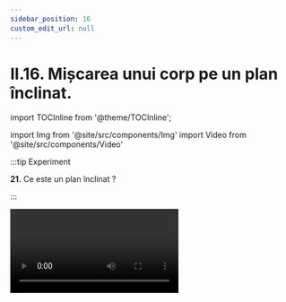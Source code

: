 ```yaml
---
sidebar_position: 16
custom_edit_url: null
---
```


# II.16. Mișcarea unui corp pe un plan înclinat.



import TOCInline from '@theme/TOCInline';

<TOCInline toc={toc} />



import Img from '@site/src/components/Img'
import Video from '@site/src/components/Video'





:::tip Experiment

**21.** Ce este un plan înclinat ?

:::


<Video src="https://www.youtube.com/embed/GcJT8MvxBM0" />


<br></br>

**Materiale necesare:** corp cu cârlig, plan înclinat, dinamometru.





**Descrierea experimentului:**

- Ridică un corp pe verticală și măsoară această forță, care este chiar greutatea corpului : G = 0,5 N.

- Așază corpul pe planul înclinat și trage de el prin intermediul unui dinamometru pentru a-l ridica la o anumită înălțime. Măsoară înălțimea planului, h1 = 2 cm și această forță, F1 = 0,1 N

- Așază corpul pe un plan mai înclinat și trage de el prin intermediul unui dinamometru pentru a-l ridica la o altă înălțime. Măsoară înălțimea planului, h2 = 6 cm și această forță, F2 = 0,2 N.

- Așază corpul pe un plan mai înclinat și trage de el prin intermediul unui dinamometru pentru a-l ridica la o altă înălțime. Măsoară înălțimea planului, h2 = 11 cm și această forță, F2 = 0,3 N.

- Compară cele patru forțe.




:::note Observaţie

G > F1  și F3 > F2 > F1.

:::




**Concluzia experimentului:**

Este mai ușor să ridicăm un corp pe un plan înclinat, decât direct pe verticală, la o anumită înălțime.

Cu cât înălțimea planului înclinat, implicit și unghiul acestuia, este mai mare și forța de tracțiune este mai mare.




:::important Definiţie

**Planul înclinat** este o suprafață ce formează cu planul orizontal un unghi ascuțit fiind folosit pentru urcarea mai ușoară a corpurilor la o anumită înălțime .

:::


#### Elementele unui plan înclinat:


<Img className="img-responsive4" src="fizica/clasa7/capitolul2/2_10_Poza1_ElementelePlanuluiInclinat.jpg" width="1000" height="490" />


:::caution Exemple de plane înclinate:

1. Toate scările.

<Img className="img-responsive4" src="fizica/clasa7/capitolul2/2_10_Poza2_Exemple_PlaneInclinate_Scarile.jpg" width="1000" height="600" />

2.  Drumurile în pantă (șoselele sunt șerpuite pentru ca înclinația pe diferite segmente să nu fie prea mare și astfel să poată fi urcate ușor).

<Img className="img-responsive4" src="fizica/clasa7/capitolul2/2_10_Poza3_Exemple_PlaneInclinate_SoseleSerpuite.jpg" width="1000" height="519" />


3. Rampe înclinate pentru accesul persoanalor cu dizabilități în diferite instituții

<Img className="img-responsive4" src="fizica/clasa7/capitolul2/2_10_Poza4_Exemple_PlaneInclinate_RampeInclinate.jpg" width="1000" height="657" />


4. Funiculare.

<Img className="img-responsive4" src="fizica/clasa7/capitolul2/2_10_Poza5_Exemple_PlaneInclinate_Funiculare.jpg" width="1000" height="688" />



:::


<br></br>
<br></br>


### II.16.1. Coborârea uniformă unui corp pe un plan înclinat.

<Video src="https://www.youtube.com/embed/sjDATk2Y8EI" />

<br></br>

- Desenăm un corp pe un plan înclinat.

- Trasăm greutatea corpului, G, din mijlocul corpului (centru de greutate, notat cu C) pe verticală, în jos .

- Din C trasăm punctat axa O<sub>x</sub>, paralelă cu planul înclinat.

- Din C trasăm punctat axa O<sub>y</sub>, perpendiculară pe planul înclinat.

- Descompunem greutatea după aceste două axe, astfel încât greutatea corpului se poate înlocui cu perechea de forțe G<sub>t</sub> și G<sub>n</sub>.

  - Forța G<sub>t</sub> se numește componenta tangențială a greutății și acționează pe direcția mișcării O<sub>x</sub> (paralelă cu planul înclinat),

  - Forța G<sub>n</sub> se numește componenta normală a greutății și acționează perpendicular pe direcția mișcării O<sub>x</sub> (perpendiculară pe planul înclinat).

- Trasăm reacțiunea normală, N, de la baza corpului, un segment orientat pe direcția O<sub>y</sub> și egal cu G<sub>n</sub> .

- Trasăm forța de frecare, F<sub>f</sub>, de la baza corpului, un segment orientat pe direcția O<sub>x</sub>, în sus și egal cu G<sub>t</sub>.


- Greutatea este suma vectorială a acestor două forțe, G<sub>t</sub> și G<sub>n</sub>.

<Img className="img-responsive4" src="fizica/clasa7/capitolul2/2_10_1_Poza1_SumaVectorialGreutati.jpg" width="1000" height="95" />


- Modulele celor trei forțe sunt legate prin relația

<Img className="img-responsive4" src="fizica/clasa7/capitolul2/2_10_1_Poza2_Pitagora.jpg" width="1000" height="77" />

conform teoremei lui Pitagora aplicată în triunghiul dreptunghic format de cele trei forțe.



- Planul înclinat este reprezentat printr-un triunghi dreptunghic care este asemenea cu triunghiul dreptunghic format de greutate și componentele sale. Din asemănarea triunghiurilor precizate se găsesc relațiile:

<Img className="img-responsive4" src="fizica/clasa7/capitolul2/2_10_1_Poza3_AsemanareTriunghiuri.jpg" width="1000" height="101" />



:::important

**Corpul lăsat liber pe planul înclinat coboară uniform atunci când |F<sub>f</sub>| = |G<sub>t</sub>| și |N| = |G<sub>n</sub>| .**

:::






<br></br>





<div class="alert alert--warning" role="alert">

&#128275 **Problemă rezolvată**



**1. Pe un derdeluș (plan înclinat) cu înălțimea de 6 m și lungimea de 10 m, un copil cu greutatea de 400 N coboară uniform pe o folie de plastic. Reprezintă grafic forțele ce acționează asupra copilului și determină modulele acestor forțe.**


**Rezolvare:**


_Notăm datele problemei:_

h = BC = 6 m     
l = AC = 10 m      
G = 400 N      
v = const.      
F<sub>f</sub> = ?



_Calculăm cu teorema lui Pitagora baza planului înclinat, b = AB:_

l<sup>2</sup> = b<sup>2</sup> + h<sup>2</sup>

b<sup>2</sup> = l<sup>2</sup> – h<sup>2</sup> = 100 – 36 = 64

b = √64  = 8 m



_Desenăm triunghiul planului înclinat și corpul ce coboară uniform pe planul înclinat._

Reprezentăm greutatea corpului și o descompunem după două direcții perpendiculare între ele : Ox paralelă cu planul înclinat și Oy perpendiculară pe planul înclinat.      
G = greutatea corpului care se descompune după cele două direcții perpendiculare Ox și Oy în G<sub>t</sub> (greutatea tangențială) și G<sub>n</sub> (greutatea normală).


_Planul înclinat este reprezentat printr-un triunghi dreptunghic care este asemenea cu triunghiul dreptunghic format de greutate și componentele sale. Din asemănarea triunghiurilor precizate se găsesc relațiile aplicând sin α atât în triunghiul forțelor, cât și în triunghiul planului înclinat:_




<Img className="img-responsive4" src="fizica/clasa7/capitolul2/II-16-1-coborarea-uniforma-a-unui-corp-pe-un-plan-inclinat-poza4-problema-rezolvata1-rezolvare1.png" width="1000" height="268" />



<br></br>
<br></br>






_Din asemănarea triunghiurilor precizate se găsesc relațiile aplicând cos α atât în triunghiul forțelor, cât și în triunghiul planului înclinat:_




<Img className="img-responsive4" src="fizica/clasa7/capitolul2/II-16-1-coborarea-uniforma-a-unui-corp-pe-un-plan-inclinat-poza5-problema-rezolvata1-rezolvare2.png" width="1000" height="274" />


<br></br>
<br></br>




<Img className="img-responsive4" src="fizica/clasa7/capitolul2/II-16-1-coborarea-uniforma-a-unui-corp-pe-un-plan-inclinat-poza6-problema-rezolvata1-grafic1.png" width="1000" height="485" />



<br></br>
<br></br>


La coborârea uniformă (v = constantă) a unui corp pe un plan înclinat:

Rezultanta forțelor pe direcția Ox este zero deoarece corpul se mișcă uniform (v = const.) pe acestă direcție paralelă cu planul înclinat. Prin urmare, modulul greutății tangențiale este egal cu modulul forței de frecare. Ele sunt egale în modul, dar au sensuri opuse.

R<sub>x</sub> = 0 → | G<sub>t</sub> | = | F<sub>f</sub> |    
Deci,  | G<sub>t</sub> | = | F<sub>f</sub> | = 240 N


Rezultanta forțelor pe direcția Oy este zero, deoarece corpul nu se mișcă pe această direcție perpendiculară pe planul înclinat.  Prin urmare, modulul greutății normale este egal cu modulul reacțiunii normale (normalei la suprafața planului înclinat).

Ele sunt egale în modul, dar au sensuri opuse.

Ry = 0 → | G<sub>n</sub> | = | N |     
Deci,  | G<sub>n</sub> | = | N | = 320 N


Desenăm pe direcția Ox, în sus forța de frecare egală în modul cu greutatea tangențială.

Desenăm pe direcția Oy, în sus reacțiunea normală (normala) egală în modul cu greutatea normală.


<Img className="img-responsive4" src="fizica/clasa7/capitolul2/II-16-1-coborarea-uniforma-a-unui-corp-pe-un-plan-inclinat-poza7-problema-rezolvata1-grafic2.png" width="1000" height="473" />





</div>













<br></br>


### II.16.2. Urcarea uniformă a unui corp pe un plan înclinat.

<Video src="https://www.youtube.com/embed/FcXGwjjNBGg" />





<br></br>


<br></br>

- Desenăm un corp pe un plan înclinat.

- Trasăm greutatea corpului, G, din mijlocul corpului (centru de greutate, notat cu C) pe verticală, în jos .

- Din C trasăm punctat axa O<sub>x</sub>, paralelă cu planul înclinat.

- Din C trasăm punctat axa O<sub>y</sub>, perpendiculară pe planul înclinat.

- Descompunem greutatea după aceste două axe, astfel încât greutatea corpului se poate înlocui cu perechea de forțe G<sub>t</sub> și G<sub>n</sub>.

  - Forța G<sub>t</sub> se numește componenta tangențială a greutății și acționează pe direcția mișcării O<sub>x</sub> (paralelă cu planul înclinat),

  - Forța G<sub>n</sub> se numește componenta normală a greutății și acționează perpendicular pe direcția mișcării O<sub>x</sub> (perpendiculară pe planul înclinat).

- Trasăm reacțiunea normală, N, de la baza corpului, un segment orientat pe direcția O<sub>y</sub> și egal cu G<sub>n</sub> .

- Trasăm forța de frecare, F<sub>f</sub>, de la baza corpului, un segment orientat pe direcția O<sub>x</sub>, în jos.

- Trasăm forța de tracțiune, F , pe direcția axei O<sub>x</sub>, cu un segment egal cu suma segmentelor G<sub>t</sub> și F<sub>f</sub> .

- Greutatea este suma vectorială a acestor două forțe, G<sub>t</sub> și G<sub>n</sub>.

<Img className="img-responsive4" src="fizica/clasa7/capitolul2/2_10_1_Poza1_SumaVectorialGreutati.jpg" width="1000" height="95" />


- Modulele celor trei forțe sunt legate prin relația

<Img className="img-responsive4" src="fizica/clasa7/capitolul2/2_10_1_Poza2_Pitagora.jpg" width="1000" height="77" />

conform teoremei lui Pitagora aplicată în triunghiul dreptunghic format de cele trei forțe.



- Planul înclinat este reprezentat printr un triunghi dreptunghic care este asemenea cu triunghiul dreptunghic format de greutate și componentele sale. Din asemănarea triunghiurilor precizate se găsesc relațiile:

<Img className="img-responsive4" src="fizica/clasa7/capitolul2/2_10_1_Poza3_AsemanareTriunghiuri.jpg" width="1000" height="101" />



:::important

**Corpul urcă uniform pe planul înclinat atunci când:**

<Img className="img-responsive4" src="fizica/clasa7/capitolul2/2_10_2_Poza3_EcuatieUrcareUniformaCorpPeUnPlanInclinat.jpg" width="1000" height="103" />



:::







<br></br>




<div class="alert alert--warning" role="alert">

&#128275 **Problemă rezolvată**



**1. Pe un derdeluș (plan înclinat) cu înălțimea de 6 m și lungimea de 10 m, un copil trage o sanie cu greutatea de 400 N, fără frecare. Reprezintă grafic forțele ce acționează asupra saniei și determină modulele acestor forțe.**


**Rezolvare:**


_Notăm datele problemei:_

h = BC = 6 m     
l = AC = 10 m      
G = 400 N     
F<sub>f</sub> = forța de frecare = 0      
v = const.




_Calculăm cu teorema lui Pitagora baza planului înclinat, b = AB:_

l<sup>2</sup> = b<sup>2</sup> + h<sup>2</sup>

b<sup>2</sup> = l<sup>2</sup> – h<sup>2</sup> = 100 – 36 = 64

b = √64  = 8 m



_Desenăm triunghiul planului înclinat și corpul ce urcă uniform cu F<sub>f</sub> = 0._

Reprezentăm greutatea corpului (saniei) și o descompunem după două direcții perpendiculare între ele : Ox paralelă cu planul înclinat și Oy perpendiculară pe planul înclinat.      
G = greutatea corpului care se descompune după cele două direcții perpendiculare Ox și Oy în G<sub>t</sub> (greutatea tangențială) și G<sub>n</sub> (greutatea normală).


_Planul înclinat este reprezentat printr-un triunghi dreptunghic care este asemenea cu triunghiul dreptunghic format de greutate și componentele sale. Din asemănarea triunghiurilor precizate se găsesc relațiile aplicând sin α atât în triunghiul forțelor, cât și în triunghiul planului înclinat:_




<Img className="img-responsive4" src="fizica/clasa7/capitolul2/II-16-2-urcarea-uniforma-a-unui-corp-pe-un-plan-inclinat-poza5-problema-rezolvata1-rezolvare1.png" width="1000" height="273" />



<br></br>
<br></br>






_Din asemănarea triunghiurilor precizate se găsesc relațiile aplicând cos α atât în triunghiul forțelor, cât și în triunghiul planului înclinat:_




<Img className="img-responsive4" src="fizica/clasa7/capitolul2/II-16-2-urcarea-uniforma-a-unui-corp-pe-un-plan-inclinat-poza6-problema-rezolvata1-rezolvare2.png" width="1000" height="276" />


<br></br>
<br></br>




<Img className="img-responsive4" src="fizica/clasa7/capitolul2/II-16-2-urcarea-uniforma-a-unui-corp-pe-un-plan-inclinat-poza7-problema-rezolvata1-grafic1.png" width="1000" height="474" />



<br></br>
<br></br>


La urcarea uniformă (v = constantă) a unui corp pe un plan înclinat când F<sub>f</sub> = 0 avem:

Rezultanta forțelor pe direcția Ox este zero deoarece corpul se mișcă uniform (v = const.) pe acestă direcție paralelă cu planul înclinat. Prin urmare, modulul greutății tangențiale este egal cu modulul forței de tracțiune. Ele sunt egale în modul, dar au sensuri opuse.

R<sub>x</sub> = 0 → | G<sub>t</sub> | = | F |    
Deci,  | G<sub>t</sub> | = | F | = 240 N


Rezultanta forțelor pe direcția Oy este zero, deoarece corpul nu se mișcă pe această direcție perpendiculară pe planul înclinat.  Prin urmare, modulul greutății normale este egal cu modulul reacțiunii normale (normalei la suprafața planului înclinat).

Ele sunt egale în modul, dar au sensuri opuse.

Ry = 0 → | G<sub>n</sub> | = | N |     
Deci,  | G<sub>n</sub> | = | N | = 320 N



<Img className="img-responsive4" src="fizica/clasa7/capitolul2/II-16-2-urcarea-uniforma-a-unui-corp-pe-un-plan-inclinat-poza8-problema-rezolvata1-grafic2.png" width="1000" height="528" />





</div>






